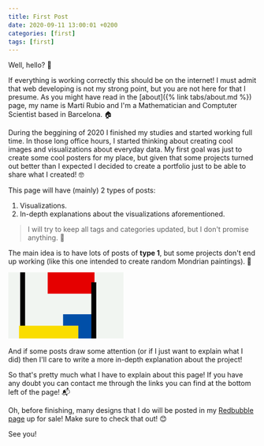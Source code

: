 ```yaml
---
title: First Post
date: 2020-09-11 13:00:01 +0200
categories: [first]
tags: [first]
---
```


Well, hello? 👋

If everything is working correctly this should be on the internet! I must admit that web developing is not my strong point, but you are not here for that I presume.  As you might have read in the [about]({% link tabs/about.md %}) page, my name is Martí Rubio and I'm a Mathematician and Comptuter Scientist based in Barcelona. 🏠

During the beggining of 2020 I finished my studies and started working full time. In those long office hours, I started thinking about creating cool images and visualizations about everyday data. My first goal was just to create some cool posters for my place, but given that some projects turned out better than I expected I decided to create a portfolio just to be able to share what I created! 🤓

This page will have (mainly) 2 types of posts:
1. Visualizations.
2. In-depth explanations about the visualizations aforementioned.

> I will try to keep all tags and categories updated, but I don't promise anything. 🤞

The main idea is to have lots of posts of **type 1**, but some projects don't end up working (like this one intended to create random Mondrian paintings). 🎨

![Image](/assets/img/mondrian.png)

And if some posts draw some attention (or if I just want to explain what I did) then I'll care to write a more in-depth explanation about the project!

So that's pretty much what I have to explain about this page! If you have any doubt you can contact me through the links you can find at the bottom left of the page! 📬

Oh, before finishing, many designs that I do will be posted in my [Redbubble page](https://www.redbubble.com/people/MartiRubio/shop) up for sale! Make sure to check that out! 😊

See you!
